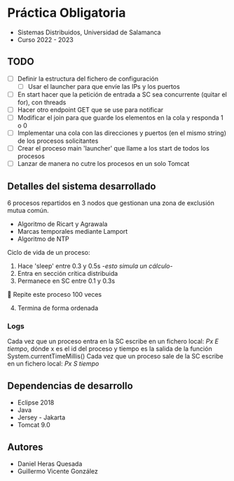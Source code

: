 # Práctica Obligatoria
* Sistemas Distribuidos, Universidad de Salamanca
* Curso 2022 - 2023

## TODO
- [  ] Definir la estructura del fichero de configuración
	- [  ] Usar el launcher para que envíe las IPs y los puertos
- [  ] En start hacer que la petición de entrada a SC sea concurrente (quitar el for), con threads
- [  ] Hacer otro endpoint GET que se use para notificar
- [  ] Modificar el join para que guarde los elementos en la cola y responda 1 o 0
- [  ] Implementar una cola con las direcciones y puertos (en el mismo string) de los procesos solicitantes
- [  ] Crear el proceso main 'launcher' que llame a los start de todos los procesos
- [  ] Lanzar de manera no cutre los procesos en un solo Tomcat

## Detalles del sistema desarrollado
6 procesos repartidos en 3 nodos que gestionan una zona de exclusión mutua común.
- Algoritmo de Ricart y Agrawala
- Marcas temporales mediante Lamport
- Algoritmo de NTP

Ciclo de vida de un proceso:
1. Hace 'sleep' entre 0.3 y 0.5s -_esto simula un cálculo_-
2. Entra en sección crítica distribuida
3. Permanece en SC entre 0.1 y 0.3s

:repeat: Repite este proceso 100 veces

4. Termina de forma ordenada
### Logs
Cada vez que un proceso entra en la SC escribe en un fichero local:
_Px E tiempo_, dónde x es el id del proceso y tiempo es la salida de la función System.currentTimeMillis()
Cada vez que un proceso sale de la SC escribe en un fichero local:
_Px S tiempo_

## Dependencias de desarrollo
* Eclipse 2018
* Java
* Jersey - Jakarta
* Tomcat 9.0

## Autores
* Daniel Heras Quesada
* Guillermo Vicente González
